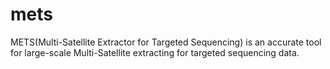 # mets
METS(Multi-Satellite Extractor for Targeted Sequencing) is an accurate tool for large-scale Multi-Satellite extracting for targeted sequencing data.
